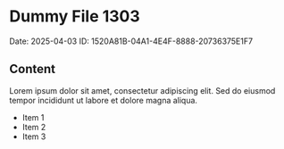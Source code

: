 # Dummy File 1303

Date: 2025-04-03
ID: 1520A81B-04A1-4E4F-8888-20736375E1F7

## Content

Lorem ipsum dolor sit amet, consectetur adipiscing elit.
Sed do eiusmod tempor incididunt ut labore et dolore magna aliqua.

* Item 1
* Item 2
* Item 3


